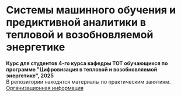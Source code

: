 # Системы машинного обучения и предиктивной аналитики в тепловой и возобновляемой энергетике
**Курс для студентов 4-го курса кафедры ТОТ обучающихся по программе "Цифровизация в тепловой и возобновляемой энергетике", 2025**  
В репозитории находятся материалы по практическим занятиям.  
[Организационная информация](https://github.com/ArtyomShabunin/SMOPA-25/blob/main/intro.pdf)
